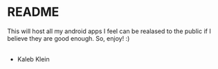 README
=====

This will host all my android apps I feel can be realased to the public if I believe they are good enough. So, enjoy! :)<br>
<br>
- Kaleb Klein
